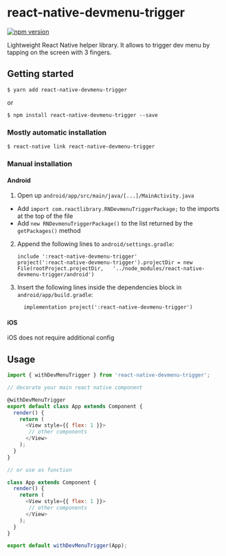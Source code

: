 # react-native-devmenu-trigger

[![npm version](https://badge.fury.io/js/react-native-devmenu-trigger.svg)](https://badge.fury.io/js/react-native-devmenu-trigger)

Lightweight React Native helper library. It allows to trigger dev menu by tapping on the screen with 3 fingers.

## Getting started

`$ yarn add react-native-devmenu-trigger`

or

`$ npm install react-native-devmenu-trigger --save`

### Mostly automatic installation

`$ react-native link react-native-devmenu-trigger`

### Manual installation

#### Android

1. Open up `android/app/src/main/java/[...]/MainActivity.java`

- Add `import com.reactlibrary.RNDevmenuTriggerPackage;` to the imports at the top of the file
- Add `new RNDevmenuTriggerPackage()` to the list returned by the `getPackages()` method

2. Append the following lines to `android/settings.gradle`:
   ```
   include ':react-native-devmenu-trigger'
   project(':react-native-devmenu-trigger').projectDir = new File(rootProject.projectDir, 	'../node_modules/react-native-devmenu-trigger/android')
   ```
3. Insert the following lines inside the dependencies block in `android/app/build.gradle`:
   ```
     implementation project(':react-native-devmenu-trigger')
   ```

#### iOS

iOS does not require additional config

## Usage

```javascript
import { withDevMenuTrigger } from 'react-native-devmenu-trigger';

// decorate your main react native component

@withDevMenuTrigger
export default class App extends Component {
  render() {
    return (
      <View style={{ flex: 1 }}>
       // other components
      </View>
    );
  }
}

// or use as function

class App extends Component {
  render() {
    return (
      <View style={{ flex: 1 }}>
       // other components
      </View>
    );
  }
}

export default withDevMenuTrigger(App);
```
